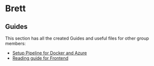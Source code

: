 # Brett

## Guides
This section has all the created Guides and useful files for other group members:
- [Setup Pipeline for Docker and Azure](https://github.com/fuas-dverse/Brett/blob/main/Guides/Setup%20Pipeline%20Docker%20and%20Azure.md)
- [Reading guide for Frontend](https://github.com/fuas-dverse/DVerse-UI/blob/main/README.md)
